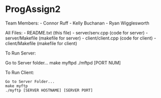 # ProgAssign2

Team Members:
	- Connor Ruff
	- Kelly Buchanan
	- Ryan Wigglesworth

All Files:
	- README.txt (this file)
	- server/serv.cpp (code for server)
	- server/Makefile (makefile for server)
	- client/client.cpp (code for client)
	- client/Makefile (makefile for client)



To Run Server:

Go to Server folder...
	make myftpd
	./mftpd [PORT NUM]



To Run Client:

	Go to Server Folder...
	make myftp
	./myftp [SERVER HOSTNAME] [SERVER PORT]
